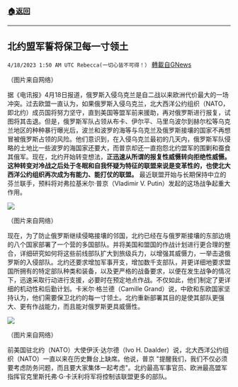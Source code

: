 ###  [:house:返回](README.md)
---


## 北约盟军誓将保卫每一寸领土
`4/18/2023 1:50 AM UTC Rebecca(一切心皆不可得！）` [轉載自GNews](https://gnews.org/articles/1226501)

        
（图片来自网络）

据《电讯报》4月18日报道，俄罗斯入侵乌克兰是自二战以来欧洲代价最大的一场冲突。过去欧盟一直认为，如果俄罗斯入侵乌克兰，北大西洋公约组织（NATO，即北约）成员国将努力坚守，直到美国等盟军前来援助，再对俄罗斯进行报复，试图将其击退。但是，俄罗斯军队占领从布卡、伊尔平、马里乌波尔到赫尔松等乌克兰地区的种种暴行曝光后，波兰和波罗的海等与乌克兰及俄罗斯接壤的国家不再想冒被俄罗斯占领的风险。他们意识到，在入侵乌克兰最初的几天内，俄罗斯军队侵略的土地比一些波罗的海国家还要大，而普京却还一直抱怨北约盟军的围剿和蚕食其俄军。现在，北约开始转变想法，**正迅速从所谓的报复性威慑转向拒绝性威慑。这种转变对冷战之后处于冬眠和自我怀疑为特征的联盟来说是变革性的，也使北大西洋公约组织再次成为有能力、能打仗的联盟。** 最近联盟开始与长期保持中立的芬兰联手，预料将对弗拉基米尔·普京（Vladimir V. Putin）发起的这场战争起重大作用。

   
![](https://i.imgur.com/KkmMEO1.jpg)
     

（图片来自网络）

现在，为了防止俄罗斯继续侵略接壤的邻国，北约已经在与俄罗斯接壤的东部边境的八个国家部署了一个营的多国部队。并将美国和盟国的作战计划进行更合理的整合，详细研究如何将这些前线部队扩大到旅级兵力，以增强其威慑力，一举击退俄罗斯的入侵部队。北约还要求增加军事开支，增加数千支部队，并更详细地要求盟国所拥有的特定部队种类和装备，以及更严格的战备要求，以便在发生战争的情况下，迅速采取行动进行支援，必要时在预定地点作战。不仅如此，他们制定了更详细的机动性和后勤计划。卡米尔·格兰德（Camille Grand）说，中欧和东欧国家坚持认为，他们需要保卫北约的每一寸领土。北约重新部署其目的是使其部队更强大、更有作战能力，而且能对俄罗斯更具威慑性。

  
![](https://i.imgur.com/EYXdV8q.jpg)
      

（图片来自网络）

前美国驻北约（NATO）大使伊沃·达尔德（Ivo H. Daalder）说，北大西洋公约组织（NATO）一直以来在历史舞台上缺席。他说，普京 "提醒我们，我们不仅必须要考虑防务问题，而且要大家集体一起考虑"。北约最高军事官员、欧洲最高盟军指挥官克里斯托弗·G·卡沃利将军将控制该联盟更多的部队。
